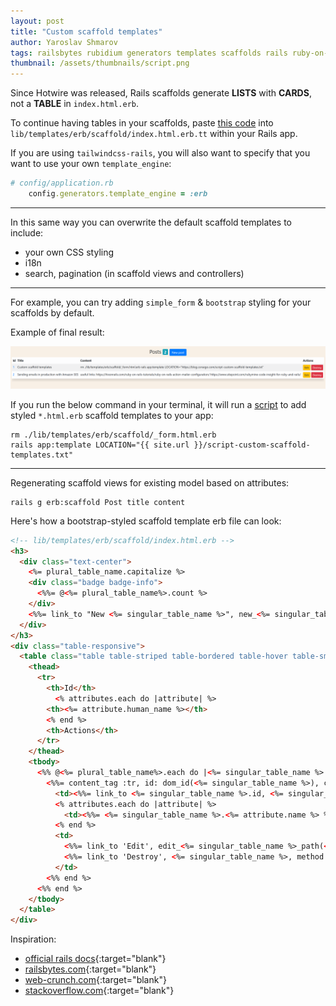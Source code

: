 ```yaml
---
layout: post
title: "Custom scaffold templates"
author: Yaroslav Shmarov
tags: railsbytes rubidium generators templates scaffolds rails ruby-on-rails-6
thumbnail: /assets/thumbnails/script.png
---
```


Since Hotwire was released, Rails scaffolds generate **LISTS** with **CARDS**, not a **TABLE** in `index.html.erb`.

To continue having tables in your scaffolds, paste [this code](https://github.com/rails/rails/blob/ecb2850a04adc6c6665f9a30a1d60ca73965ccfa/railties/lib/rails/generators/erb/scaffold/templates/index.html.erb.tt) into `lib/templates/erb/scaffold/index.html.erb.tt` within your Rails app.

If you are using `tailwindcss-rails`, you will also want to specify that you want to use your own `template_engine`:

```ruby
# config/application.rb
    config.generators.template_engine = :erb
```

****

In this same way you can overwrite the default scaffold templates to include:
- your own CSS styling
- i18n
- search, pagination (in scaffold views and controllers)

****

For example, you can try adding `simple_form` & `bootstrap` styling for your scaffolds by default.

Example of final result:

![custom-scaffold-templates-result.png](/assets/custom-scaffold-templates/custom-scaffold-templates-result.png)

If you run the below command in your terminal, it will run a [script](/script-custom-scaffold-templates.txt) to add styled `*.html.erb` scaffold templates to your app:

```shell
rm ./lib/templates/erb/scaffold/_form.html.erb
rails app:template LOCATION="{{ site.url }}/script-custom-scaffold-templates.txt"
```

***

Regenerating scaffold views for existing model based on attributes:
```
rails g erb:scaffold Post title content
```

Here's how a bootstrap-styled scaffold template erb file can look:

```html
<!-- lib/templates/erb/scaffold/index.html.erb -->
<h3>
  <div class="text-center">
    <%= plural_table_name.capitalize %>
    <div class="badge badge-info">
      <%%= @<%= plural_table_name%>.count %>
    </div>
    <%%= link_to "New <%= singular_table_name %>", new_<%= singular_table_name %>_path, class: 'btn btn-primary' %>
  </div>
</h3>
<div class="table-responsive">
  <table class="table table-striped table-bordered table-hover table-sm table-light shadow">
    <thead>
      <tr>
        <th>Id</th>
    	  <% attributes.each do |attribute| %>
        <th><%= attribute.human_name %></th>
        <% end %>
        <th>Actions</th>
      </tr>
    </thead>
    <tbody>
      <%% @<%= plural_table_name%>.each do |<%= singular_table_name %>| %>
        <%%= content_tag :tr, id: dom_id(<%= singular_table_name %>), class: dom_class(<%= singular_table_name %>) do %>
          <td><%%= link_to <%= singular_table_name %>.id, <%= singular_table_name %> %></td>
          <% attributes.each do |attribute| %>
            <td><%%= <%= singular_table_name %>.<%= attribute.name %> %></td>
          <% end %>
          <td>
            <%%= link_to 'Edit', edit_<%= singular_table_name %>_path(<%= singular_table_name %>), class: 'btn btn-sm btn-warning' %>
            <%%= link_to 'Destroy', <%= singular_table_name %>, method: :delete, data: { confirm: 'Are you sure?' }, class: 'btn btn-sm btn-danger' %>
          </td>
        <%% end %>
      <%% end %>
    </tbody>
  </table>
</div>
```

Inspiration: 

* [official rails docs](https://github.com/rails/rails/blob/main/railties/lib/rails/generators/erb/scaffold/templates/index.html.erb.tt){:target="blank"}
* [railsbytes.com](https://railsbytes.com/public/templates/VqqsG8){:target="blank"}
* [web-crunch.com](https://web-crunch.com/posts/how-to-create-custom-scaffold-templates-in-ruby-on-rails){:target="blank"}
* [stackoverflow.com](https://stackoverflow.com/questions/8114866/create-ruby-on-rails-views-only-after-controllers-and-models-are-already-creat){:target="blank"}
